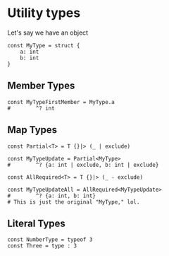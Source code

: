 # Utility types

Let's say we have an object

```nano
const MyType = struct {
    a: int
    b: int
}
```

## Member Types

```nano
const MyTypeFirstMember = MyType.a
#        ^? int
```

## Map Types

```nano
const Partial<T> = T {}|> (_ | exclude)

const MyTypeUpdate = Partial<MyType>
#        ^? {a: int | exclude, b: int | exclude}

const AllRequired<T> = T {}|> (_ - exclude)

const MyTypeUpdateAll = AllRequired<MyTypeUpdate>
#        ^? {a: int, b: int}
# This is just the original "MyType," lol.
```

## Literal Types

```nano
const NumberType = typeof 3
const Three = type : 3
```
